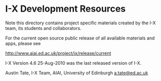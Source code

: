 # I-X Development Resources

Note this directory contains project specific materials created by the
I-X team, its students and collaborators.

For the current open source public release of all available materials
and apps, please see

  http://www.aiai.ed.ac.uk/project/ix/release/current

I-X Version 4.6 25-Aug-2010 was the last released version of I-X.

Austin Tate, I-X Team, AIAI, University of Edinburgh
a.tate@ed.ac.uk